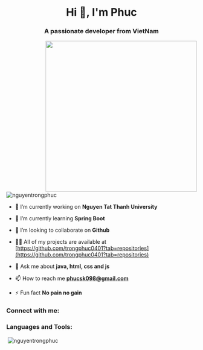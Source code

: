 <h1 align="center">Hi 👋, I'm Phuc</h1>
<h3 align="center">A passionate developer from VietNam</h3>
<img align="right" width="400" src="https://camo.githubusercontent.com/cae12fddd9d6982901d82580bdf321d81fb299141098ca1c2d4891870827bf17/68747470733a2f2f6d69726f2e6d656469756d2e636f6d2f6d61782f313336302f302a37513379765349765f7430696f4a2d5a2e676966" alt="">

<p align="left"> <img src="https://komarev.com/ghpvc/?username=nguyentrongphuc&label=Profile%20views&color=0e75b6&style=flat" alt="nguyentrongphuc" /> </p>

- 🔭 I’m currently working on **Nguyen Tat Thanh University**

- 🌱 I’m currently learning **Spring Boot**

- 👯 I’m looking to collaborate on **Github**

- 👨‍💻 All of my projects are available at [https://github.com/trongphuc0401?tab=repositories](https://github.com/trongphuc0401?tab=repositories)

- 💬 Ask me about **java, html, css and js**

- 📫 How to reach me **phucsk098@gmail.com**

- ⚡ Fun fact **No pain no gain**

<h3 align="left">Connect with me:</h3>
<p align="left">

</p>

<h3 align="left">Languages and Tools:</h3>


<p>&nbsp;<img align="center" src="https://github-readme-stats.vercel.app/api?username=nguyentrongphuc&show_icons=true&locale=en" alt="nguyentrongphuc" /></p>
